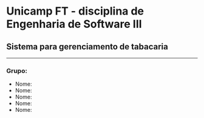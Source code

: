 # **Unicamp FT** - disciplina de **Engenharia de Software III**
## Sistema para gerenciamento de tabacaria
---
### Grupo:
* Nome:
* Nome:
* Nome:
* Nome:
* Nome:
